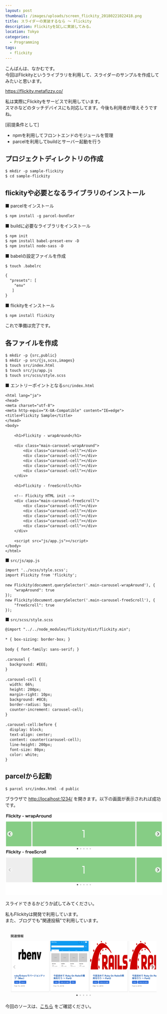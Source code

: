 ```yaml
---
layout: post
thumbnail: /images/uploads/screen_flickity_20180221022418.png
title: スライダーの実装するなら 〜 Flickity
description: Flickityを試しに実装してみる。
location: Tokyo
categories:
  - Programming
tags:
  - flickity
---
```

こんばんは、なかむです。  
今回はFlickityというライブラリを利用して、スライダーのサンプルを作成してみたいと思います。

<https://flickity.metafizzy.co/>

私は実際にFlickityをサービスで利用しています。  
スマホなどのタッチデバイスにも対応してます。今後も利用者が増えそうですね。  

[前提条件として]

* npmを利用してフロントエンドのモジュールを管理
* parcelを利用してbuildとサーバー起動を行う

## プロジェクトディレクトリの作成

```
$ mkdir -p sample-flickity
$ cd sample-flickity
```

## flickityや必要となるライブラリのインストール

■ parcelをインストール

```
$ npm install -g parcel-bundler
```

■ buildに必要なライブラリをインストール

```
$ npm init
$ npm install babel-preset-env -D
$ npm install node-sass -D
```

■ babelの設定ファイルを作成

```
$ touch .babelrc
```

```.babelrc
{
  "presets": [
    "env"
   ]
}
```

■ flickityをインストール

```
$ npm install flickity
```

これで準備は完了です。

## 各ファイルを作成

```
$ mkdir -p {src,public}
$ mkdir -p src/{js,scss,images}
$ touch src/index.html
$ touch src/js/app.js
$ touch src/scss/style.scss
```

■ エントリーポイントとなる`src/index.html`

```
<html lang="ja">
<head>
<meta charset="utf-8">
<meta http-equiv="X-UA-Compatible" content="IE=edge">
<title>Flickity Sample</title>
</head>
<body>

    <h1>Flickity - wrapAround</h1>

    <div class="main-carousel-wrapAround">
        <div class="carousel-cell"></div>
        <div class="carousel-cell"></div>
        <div class="carousel-cell"></div>
        <div class="carousel-cell"></div>
        <div class="carousel-cell"></div>
    </div>

    <h1>Flickity - freeScroll</h1>

    <!-- Flickity HTML init -->
    <div class="main-carousel-freeScroll">
        <div class="carousel-cell"></div>
        <div class="carousel-cell"></div>
        <div class="carousel-cell"></div>
        <div class="carousel-cell"></div>
        <div class="carousel-cell"></div>
    </div>

    <script src="js/app.js"></script>
</body>
</html>
```

■ `src/js/app.js`

```
import '../scss/style.scss';
import Flickity from 'flickity';

new Flickity(document.querySelector('.main-carousel-wrapAround'), {
    "wrapAround": true
});
new Flickity(document.querySelector('.main-carousel-freeScroll'), {
    "freeScroll": true
});
```

■ `src/scss/style.scss`

```
@import "../../node_modules/flickity/dist/flickity.min";

* { box-sizing: border-box; }

body { font-family: sans-serif; }

.carousel {
  background: #EEE;
}

.carousel-cell {
  width: 66%;
  height: 200px;
  margin-right: 10px;
  background: #8C8;
  border-radius: 5px;
  counter-increment: carousel-cell;
}

.carousel-cell:before {
  display: block;
  text-align: center;
  content: counter(carousel-cell);
  line-height: 200px;
  font-size: 80px;
  color: white;
}
```

## parcelから起動

```
$ parcel src/index.html -d public
```

ブラウザで <http://localhost:1234/> を開きます。以下の画面が表示されれば成功です。

![Flickity Screen](/images/uploads/screen_flickity_20180222110947.png)

スライドできるかどうか試してみてください。

私もFlickityは開発で利用しています。\
また、ブログでも"関連投稿"で利用しています。

![Blog Related Post](/images/uploads/screen_blog_flickity_20180222142901.png)

今回のソースは、[こちら](https://github.com/nakanakamu0828/sample-flickity) をご確認ください。
